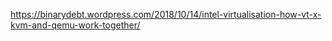 https://binarydebt.wordpress.com/2018/10/14/intel-virtualisation-how-vt-x-kvm-and-qemu-work-together/
